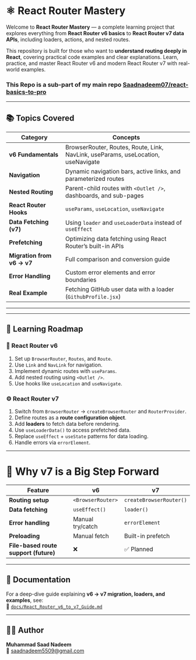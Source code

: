 # ⚛️ React Router Mastery

Welcome to **React Router Mastery** — a complete learning project that explores everything from **React Router v6 basics** to **React Router v7 data APIs**, including loaders, actions, and nested routes.

This repository is built for those who want to **understand routing deeply in React**, covering practical code examples and clear explanations. Learn, practice, and master React Router v6 and modern React Router v7 with real-world examples.

### This Repo is a sub-part of my main repo [Saadnadeem07/react-basics-to-pro](https://github.com/Saadnadeem07/react-basics-to-pro)

---

## 📚 Topics Covered

| Category                   | Concepts                                                                         |
| -------------------------- | -------------------------------------------------------------------------------- |
| **v6 Fundamentals**        | BrowserRouter, Routes, Route, Link, NavLink, useParams, useLocation, useNavigate |
| **Navigation**             | Dynamic navigation bars, active links, and parameterized routes                  |
| **Nested Routing**         | Parent-child routes with `<Outlet />`, dashboards, and sub-pages                 |
| **React Router Hooks**     | `useParams`, `useLocation`, `useNavigate`                                        |
| **Data Fetching (v7)**     | Using `loader` and `useLoaderData` instead of `useEffect`                        |
| **Prefetching**            | Optimizing data fetching using React Router’s built-in APIs                      |
| **Migration from v6 → v7** | Full comparison and conversion guide                                             |
| **Error Handling**         | Custom error elements and error boundaries                                       |
| **Real Example**           | Fetching GitHub user data with a loader (`GithubProfile.jsx`)                    |

---

---

## 🚀 Learning Roadmap

### 🧭 React Router v6

1. Set up `BrowserRouter`, `Routes`, and `Route`.
2. Use `Link` and `NavLink` for navigation.
3. Implement dynamic routes with `useParams`.
4. Add nested routing using `<Outlet />`.
5. Use hooks like `useLocation` and `useNavigate`.

### ⚙️ React Router v7

1. Switch from `BrowserRouter` → `createBrowserRouter` and `RouterProvider`.
2. Define routes as a **route configuration object**.
3. Add **loaders** to fetch data before rendering.
4. Use `useLoaderData()` to access prefetched data.
5. Replace `useEffect` + `useState` patterns for data loading.
6. Handle errors via `errorElement`.

---

# 🧩 Why v7 is a Big Step Forward

| Feature                               | v6                | v7                      |
| ------------------------------------- | ----------------- | ----------------------- |
| **Routing setup**                     | `<BrowserRouter>` | `createBrowserRouter()` |
| **Data fetching**                     | `useEffect()`     | `loader()`              |
| **Error handling**                    | Manual try/catch  | `errorElement`          |
| **Preloading**                        | Manual fetch      | Built-in prefetch       |
| **File-based route support (future)** | ❌                | ✅ Planned              |

---

## 📖 Documentation

For a deep-dive guide explaining **v6 → v7 migration, loaders, and examples**, see:  
📘 [`docs/React_Router_v6_to_v7_Guide.md`](./docs/React_Router_v6_to_v7_Guide.md)

---

## 🧑‍💻 Author

**Muhammad Saad Nadeem**  
📧 saadnadeem5509@gmail.com
